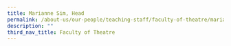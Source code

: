 ```yaml
---
title: Marianne Sim, Head
permalink: /about-us/our-people/teaching-staff/faculty-of-theatre/marianne-sim/
description: ""
third_nav_title: Faculty of Theatre
---
```

